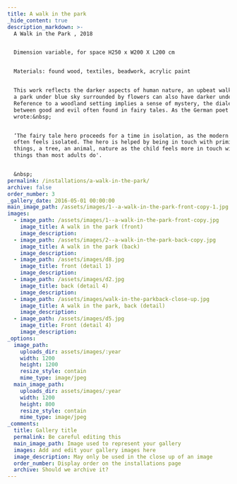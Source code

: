 ```yaml
---
title: A walk in the park
_hide_content: true
description_markdown: >-
  A Walk in the Park , 2018


  Dimension variable, for space H250 x W200 X L200 cm


  Materials: found wood, textiles, beadwork, acrylic paint


  This work reflects the darker aspects of human nature, an upbeat walk through
  a park under blue sky surrounded by flowers can also have darker undertones.
  Reference to a woodland setting implies a sense of mystery, the dialectic
  between good and evil often found in fairy tales. As the German poet Schiller
  wrote:&nbsp;


  ‘The fairy tale hero proceeds for a time in isolation, as the modern child
  often feels isolated. The hero is helped by being in touch with primitive
  things, a tree, an animal, nature as the child feels more in touch with those
  things than most adults do'.


  &nbsp;
permalink: /installations/a-walk-in-the-park/
archive: false
order_number: 3
_gallery_date: 2016-05-01 00:00:00
main_image_path: /assets/images/1--a-walk-in-the-park-front-copy-1.jpg
images:
  - image_path: /assets/images/1--a-walk-in-the-park-front-copy.jpg
    image_title: A walk in the park (front)
    image_description:
  - image_path: /assets/images/2--a-walk-in-the-park-back-copy.jpg
    image_title: A walk in the park (back)
    image_description:
  - image_path: /assets/images/d8.jpg
    image_title: front (detail 1)
    image_description:
  - image_path: /assets/images/d2.jpg
    image_title: back (detail 4)
    image_description:
  - image_path: /assets/images/walk-in-the-parkback-close-up.jpg
    image_title: A walk in the park, back (detail)
    image_description:
  - image_path: /assets/images/d5.jpg
    image_title: Front (detail 4)
    image_description:
_options:
  image_path:
    uploads_dir: assets/images/:year
    width: 1200
    height: 1200
    resize_style: contain
    mime_type: image/jpeg
  main_image_path:
    uploads_dir: assets/images/:year
    width: 1200
    height: 800
    resize_style: contain
    mime_type: image/jpeg
_comments:
  title: Gallery title
  permalink: Be careful editing this
  main_image_path: Image used to represent your gallery
  images: Add and edit your gallery images here
  image_description: May only be used in the close up of an image
  order_number: Display order on the installations page
  archive: Should we archive it?
---
```



